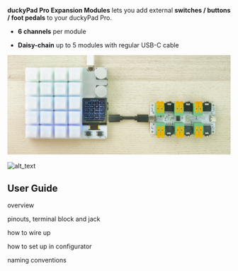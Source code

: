 **duckyPad Pro Expansion Modules** lets you add external **switches / buttons / foot pedals** to your duckyPad Pro.

* **6 channels** per module

* **Daisy-chain** up to 5 modules with regular USB-C cable

![alt_text](resources/photos/expdpp.jpeg)

![alt_text](resources/photos/exp.gif)

## User Guide

overview

pinouts, terminal block and jack

how to wire up

how to set up in configurator

naming conventions


